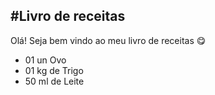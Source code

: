 #Livro de receitas
 - 
 Olá! Seja bem vindo ao meu livro de receitas :yum:
 + 01 un Ovo
 + 01 kg de Trigo
 + 50 ml de Leite 
